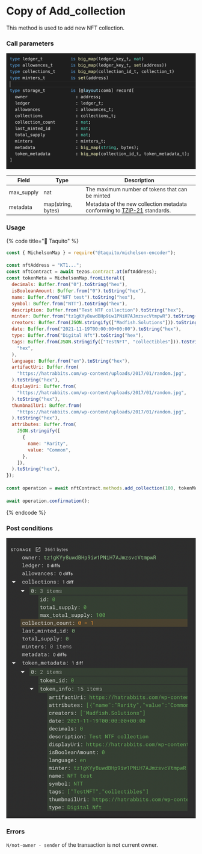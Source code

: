 # Copy of Add\_collection

This method is used to add new NFT collection.

### Call parameters&#x20;

![](<../../../../../.gitbook/assets/image (4).png>)

| Field       | Type               | Description                                                                                                                |
| ----------- | ------------------ | -------------------------------------------------------------------------------------------------------------------------- |
| max\_supply | nat                | The maximum number of tokens that can be minted                                                                            |
| metadata    | map(string, bytes) | Metadata of the new collection  metadata conforming to [TZIP-21](https://tzip.tezosagora.org/proposal/tzip-21/) standards. |

### Usage

{% code title="🌮 Taquito" %}
```javascript
const { MichelsonMap } = require("@taquito/michelson-encoder");

const nftAddress = "KT1...";
const nftContract = await tezos.contract.at(nftAddress);
const tokenMeta = MichelsonMap.fromLiteral({
  decimals: Buffer.from("0").toString("hex"),
  isBooleanAmount: Buffer.from("0").toString("hex"),
  name: Buffer.from("NFT test").toString("hex"),
  symbol: Buffer.from("NTT").toString("hex"),
  description: Buffer.from("Test NTF collection").toString("hex"),
  minter: Buffer.from("tz1gKYy8uwdBHp9iw1PNiH7AJmzsvcVtmpwR").toString("hex"),
  creators: Buffer.from(JSON.stringify(["Madfish.Solutions"])).toString("hex"),
  date: Buffer.from("2021-11-19T00:00:00+00:00").toString("hex"),
  type: Buffer.from("Digital Nft").toString("hex"),
  tags: Buffer.from(JSON.stringify(["TestNFT", "collectibles"])).toString(
    "hex",
  ),
  language: Buffer.from("en").toString("hex"),
  artifactUri: Buffer.from(
    "https://hatrabbits.com/wp-content/uploads/2017/01/random.jpg",
  ).toString("hex"),
  displayUri: Buffer.from(
    "https://hatrabbits.com/wp-content/uploads/2017/01/random.jpg",
  ).toString("hex"),
  thumbnailUri: Buffer.from(
    "https://hatrabbits.com/wp-content/uploads/2017/01/random.jpg",
  ).toString("hex"),
  attributes: Buffer.from(
    JSON.stringify([
      {
        name: "Rarity",
        value: "Сommon",
      },
    ]),
  ).toString("hex"),
});

const operation = await nftContract.methods.add_collection(100, tokenMeta).send();

await operation.confirmation();
```
{% endcode %}

### Post conditions&#x20;

![](<../../../../../.gitbook/assets/image (9) (1).png>)

### Errors

`N/not-owner - sender` of the transaction is not current owner.
